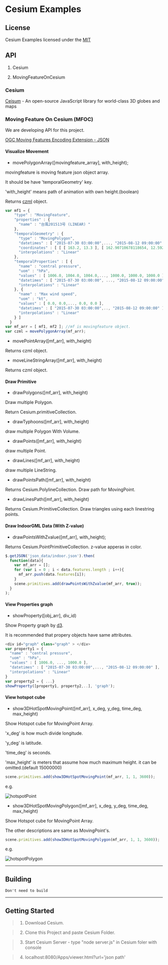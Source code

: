 # Cesium Examples

## License

Cesium Examples licensed under the [MIT](https://opensource.org/licenses/MIT)

## API

1. Cesium

2. MovingFeatureOnCesium


### Cesium

[Ceisum](https://cesiumjs.org/) - An open-source JavaScript library for world-class 3D globes and maps


### Moving Feature On Cesium (MFOC)

We are developing API for this project.

[OGC Moving Features Encoding Extension - JSON](https://ksookim.github.io/mf-json/)


#### Visualize Movement

* movePolygonArray([movingfeature_array], with_height);

movingfeature is moving feature json object array.

It should be have 'temporalGeometry' key.

'with_height' means path of animation with own height.(boolean)

Returns [czml](https://github.com/AnalyticalGraphicsInc/czml-writer/wiki/CZML-Guide) object.

```js
var mf1 = {
    "type" : "MovingFeature",
    "properties" : {
      "name" : "台風201513号 (LINEAR) "
    },
    "temporalGeometry" : {
      "type" : "MovingPolygon",
      "datetimes" : [ "2015-07-30 03:00:00",..., "2015-08-12 09:00:00" ],
      "coordinates" : [ [ [ 163.2, 13.3 ], [ 162.90710678118654, 12.592893218813453 ], ..., [ 123.7, 33.3 ], [ 124.57867965644036, 35.42132034355964 ], [ 126.7, 36.3 ], [ 128.82132034355965, 35.42132034355964 ], [ 129.7, 33.3 ] ] ],
      "interpolations" : "Linear"
    },
    "temporalProperties" : [ {
      "name" : "central pressure",
      "uom" : "hPa",
      "values" : [ 1006.0, 1004.0, 1004.0,..., 1000.0, 1000.0, 1000.0 ],
      "datetimes" : [ "2015-07-30 03:00:00", ..., "2015-08-12 09:00:00" ],
      "interpolations" : "Linear"
    }, {
      "name" : "Max wind speed",
      "uom" : "kt",
      "values" : [ 0.0, 0.0,..., 0.0, 0.0 ],
      "datetimes" : [ "2015-07-30 03:00:00",.., "2015-08-12 09:00:00" ],
      "interpolations" : "Linear"
    } ]
  }
var mf_arr = [ mf1, mf2 ]; //mf is movingfeature object.
var czml = movePolygonArray(mf_arr);
```

* movePointArray([mf_arr], with_height)

Returns czml object.

* moveLineStringArray([mf_arr], with_height)

Returns czml object.


#### Draw Primitive

* drawPolygons([mf_arr], with_height)

Draw multiple Polygon.

Return Cesium.primitiveCollection.

* drawTyphoons([mf_arr], with_height)

draw multiple Polygon With Volume.

* drawPoints([mf_arr], with_height)

draw multiple Point.

* drawLines([mf_arr], with_height)

draw multiple LineString.

* drawPointsPath([mf_arr], with_height)

Returns Cesium.PolylineCollection. Draw path for MovingPoint.

* drawLinesPath([mf_arr], with_height)

Returns Cesium.PrimitiveCollection. Draw triangles using each linestring points.


#### Draw IndoorGML Data (With Z-value)

* drawPointsWithZvalue([mf_arr], with_height);

Returns Cesium.PointPrimitiveCollection. z-value apperas in color.

```js
$.getJSON('json_data/indoor.json').then(
  function(data){
    var mf_arr = [];
    for (var i = 0 ; i < data.features.length ; i++){
      mf_arr.push(data.features[i]);
    }
    scene.primitives.add(drawPointsWithZvalue(mf_arr, true));
  }
);
```

#### View Properties graph

* showProperty([obj_arr], div_id)

Show Property graph by [d3](https://github.com/d3/d3/blob/master/API.md).

It is recommended that propery objects have same attributes.

```js
<div id="graph" class="graph" > </div>
var property1 = {
  "name" : "central pressure",
  "uom" : "hPa",
  "values" : [ 1006.0, ..., 1000.0 ],
  "datetimes" : [ "2015-07-30 03:00:00",..., "2015-08-12 09:00:00" ],
  "interpolations" : "Linear"
}
var property2 = { ...}
showProperty([property1, property2,..], 'graph');
```

#### View hotspot cube

* show3DHotSpotMovingPoint([mf_arr], x_deg, y_deg, time_deg, max_height)

Show Hotspot cube for MovingPoint Array.

'x_deg' is how much divide longitude.

'y_deg' is latitude.

'time_deg' is seconds.

'max_height' is meters that assume how much maximum height. it can be omitted.(default 15000000)

```js
scene.primitives.add(show3DHotSpotMovingPoint(mf_arr, 1, 1, 3600));
```

e.g.

![hotspotPoint](http://i.imgur.com/7pN8bDz.png)

* show3DHotSpotMovingPolygon([mf_arr], x_deg, y_deg, time_deg, max_height)

Show Hotspot cube for MovingPoint Array.

The other descriptions are same as MovingPoint's.

```js
scene.primitives.add(show3DHotSpotMovingPolygon(mf_arr, 1, 1, 3600));
```


e.g.

![hotspotPolygon](http://i.imgur.com/k4Vp01V.png)


- - -

## Building

    Don't need to build



- - -

## Getting Started

> 1. Download Cesium.

> 2. Clone this Project and paste Cesium Folder.

> 3. Start Cesium Server - type "node server.js" in Cesium foler with console

> 4. localhost:8080/Apps/viewer.html?url='json path'
